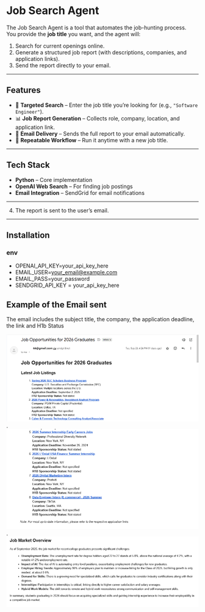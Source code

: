 # Job Search Agent

The Job Search Agent is a tool that automates the job-hunting process.  
You provide the **job title** you want, and the agent will:  
1. Search for current openings online.  
2. Generate a structured job report (with descriptions, companies, and application links).  
3. Send the report directly to your email.  

---

## Features
- 🎯 **Targeted Search** – Enter the job title you’re looking for (e.g., `"Software Engineer"`).  
- 📊 **Job Report Generation** – Collects role, company, location, and application link.  
- 📧 **Email Delivery** – Sends the full report to your email automatically.  
- 🔄 **Repeatable Workflow** – Run it anytime with a new job title.  

---

## Tech Stack
- **Python** – Core implementation  
- **OpenAI Web Search** – For finding job postings  
- **Email Integration** – SendGrid for email notifications

---
4. The report is sent to the user’s email.  

---

## Installation
### env
- OPENAI_API_KEY=your_api_key_here
- EMAIL_USER=your_email@example.com
- EMAIL_PASS=your_password
- SENDGRID_API_KEY = your_api_key_here

## Example of the Email sent

The email includes the subject title, the company, the application deadline, the link and H1b Status

![Job Agent ](Job%20Agent%201.png).
![Job Agent 2](Job%20Agent%202.png).
![Summary](Report%20Agent.png)
